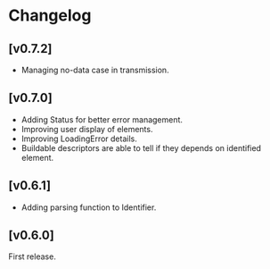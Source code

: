 
# Changelog

## [v0.7.2]

- Managing no-data case in transmission.

## [v0.7.0]

- Adding Status for better error management.
- Improving user display of elements.
- Improving LoadingError details.
- Buildable descriptors are able to tell if they depends on identified element.

## [v0.6.1]

- Adding parsing function to Identifier.

## [v0.6.0]

First release.
